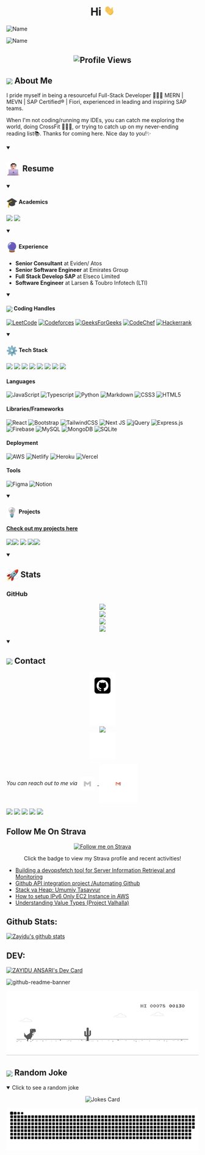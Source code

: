 <!-- ### Hi there 👋 -->

<h1 align="center">Hi <img src="https://github.com/zayidu/zayidu/blob/assets/icons/Hi.gif" width="28px"/></h2>

![Name](https://github.com/zayidu/zayidu/blob/assets/images/Zayidu_Hi.gif)

![Name](https://github.com/zayidu/zayidu/blob/assets/images/Zayidu_Salut_v2.gif)

<h2 align="center">
  <img src="https://komarev.com/ghpvc/?username=zayidu&color=dc143c&style=for-the-badge" alt="Profile Views" style="height:21px;">
</h2>

## <img align ='center' src="https://i.giphy.com/media/v1.Y2lkPTc5MGI3NjExdjh2dDM4bDhyYzM5NmppaHJ6dG56Mmh3bTkyanFkdWRvZ3R1cGoycSZlcD12MV9pbnRlcm5hbF9naWZfYnlfaWQmY3Q9ZQ/LOnt6uqjD9OexmQJRB/giphy.gif" width="37" /> About Me

I pride myself in being a resourceful Full-Stack Developer 👨🏻‍💻 MERN | MEVN | SAP Certified® | Fiori, experienced in leading and inspiring SAP teams.

When I'm not coding/running my IDEs, you can catch me exploring the world, doing CrossFit 🏋🏼🚴, or trying to catch up on my never-ending reading list📚. Thanks for coming here. Nice day to you!✨

<details open>
 <summary><h2> <img align="center" src="https://github.com/zayidu/zayidu/blob/assets/icons/about.png" width="37" /> Resume</h2></summary>
 
 <details open>
  <summary><h4> <img align="center" src="https://github.com/zayidu/zayidu/blob/assets/icons/academics.gif"  width="29"/> Academics</h2></summary>

  <span><img src="https://img.shields.io/badge/BTECH-EEE'2015-1877F2?style=for-the-badge"></span>
  <span><img src="https://img.shields.io/badge/GPA-7.95/10.0-EFEEE9?style=for-the-badge"></span>
</details>

 <details open>
  <summary><h4> <img align="center" src="https://github.com/zayidu/zayidu/blob/assets/icons/experience.gif"  width="29"/> Experience</h2></summary>

- **Senior Consultant** at Eviden/ Atos
- **Senior Software Engineer** at Emirates Group
- **Full Stack Develop SAP** at Elseco Limited
- **Software Engineer** at Larsen & Toubro Infotech (LTI)
</details>
  
<details open>
  <summary><h4> <img align="center" src="https://user-images.githubusercontent.com/74038190/216122041-518ac897-8d92-4c6b-9b3f-ca01dcaf38ee.png"  width="29"/> Coding Handles</h2></summary>

  [![LeetCode](https://img.shields.io/badge/LeetCode-000000?style=for-the-badge&logo=LeetCode&logoColor=#d16c06)](https://www.leetcode.com/zayidu)
  [![Codeforces](https://img.shields.io/badge/Codeforces-445f9d?style=for-the-badge&logo=Codeforces&logoColor=white)](https://codeforces.com/profile/zayidu)
  [![GeeksForGeeks](https://img.shields.io/badge/GeeksforGeeks-gray?style=for-the-badge&logo=geeksforgeeks&logoColor=35914c)](https://auth.geeksforgeeks.org/user/zayidu/practice)
  [![CodeChef](https://img.shields.io/badge/CodeChef-%23964B00.svg?style=for-the-badge&logo=CodeChef&logoColor=white)](https://www.codechef.com/users/zayidu)
  [![Hackerrank](https://img.shields.io/badge/-Hackerrank-2EC866?style=for-the-badge&logo=HackerRank&logoColor=white)](https://www.hackerrank.com/profile/zayidu)
</details>


<details open>
  <summary><h4> <img align="center" src="https://github.com/zayidu/zayidu/blob/assets/icons/techstack.gif"  width="29"/> Tech Stack</h2></summary>

<a href="https://reactjs.org/" target="_blank"><img src="https://img.shields.io/badge/react%20-%2320232a.svg?&style=for-the-badge&logo=react&logoColor=%2361DAFB" ></a>   <a href="https://developer.mozilla.org/en-US/docs/Web/JavaScript" target="_blank"><img src="https://img.shields.io/badge/javascript%20-%23323330.svg?&style=for-the-badge&logo=javascript&logoColor=%23F7DF1E" ></a>   <a href="https://www.sap.com/index.html" target="_blank"><img src="https://img.shields.io/badge/SAP%20-fff.svg?&style=for-the-badge&logo=sap&logoColor=%fff" ></a>   <a href="https://developer.mozilla.org/en-US/docs/Web/HTML" target="_blank"><img src="https://img.shields.io/badge/html5%20-%23E34F26.svg?&style=for-the-badge&logo=html5&logoColor=white" ></a>   <a href="https://developer.mozilla.org/en-US/docs/Web/CSS" target="_blank"><img src="https://img.shields.io/badge/css3%20-%231572B6.svg?&style=for-the-badge&logo=css3&logoColor=white" ></a>   <a href="https://getbootstrap.com/" target="_blank"><img src="https://img.shields.io/badge/bootstrap%20-%23563D7C.svg?&style=for-the-badge&logo=bootstrap&logoColor=white" ></a>   <a href="https://git-scm.com/" target="_blank"><img src="https://img.shields.io/badge/git%20-%23F05033.svg?&style=for-the-badge&logo=git&logoColor=white" /></a>   <a href="https://code.visualstudio.com/" target="_blank"><img src="http://img.shields.io/badge/-VS%20Code-000000?style=for-the-badge&logo=Visual-studio-code&logoColor=blue" ></a>


  #### Languages
  ![JavaScript](https://img.shields.io/badge/javascript-%23323330.svg?style=for-the-badge&logo=javascript&logoColor=%23F7DF1E) 
  ![Typescript](https://img.shields.io/badge/TypeScript-007ACC?style=for-the-badge&logo=typescript&logoColor=white)
  ![Python](https://img.shields.io/badge/python-3670A0?style=for-the-badge&logo=python&logoColor=ffdd54) 
  ![Markdown](https://img.shields.io/badge/markdown-%23000000.svg?style=for-the-badge&logo=markdown&logoColor=white) 
  ![CSS3](https://img.shields.io/badge/css3-%231572B6.svg?style=for-the-badge&logo=css3&logoColor=white) 
  ![HTML5](https://img.shields.io/badge/html5-%23E34F26.svg?style=for-the-badge&logo=html5&logoColor=white)

  #### Libraries/Frameworks
  ![React](https://img.shields.io/badge/react-%2320232a.svg?style=for-the-badge&logo=react&logoColor=%2361DAFB) 
  ![Bootstrap](https://img.shields.io/badge/bootstrap-%23563D7C.svg?style=for-the-badge&logo=bootstrap&logoColor=white) 
  ![TailwindCSS](https://img.shields.io/badge/tailwindcss-%2338B2AC.svg?style=for-the-badge&logo=tailwind-css&logoColor=white) 
  ![Next JS](https://img.shields.io/badge/Next-black?style=for-the-badge&logo=next.js&logoColor=white) 
  ![jQuery](https://img.shields.io/badge/jquery-%230769AD.svg?style=for-the-badge&logo=jquery&logoColor=white) 
  ![Express.js](https://img.shields.io/badge/ExpressJS-black?style=for-the-badge&logo=three.js&logoColor=white) 
  ![Firebase](https://img.shields.io/badge/firebase-%23039BE5.svg?style=for-the-badge&logo=firebase) 
  ![MySQL](https://img.shields.io/badge/mysql-%2300f.svg?style=for-the-badge&logo=mysql&logoColor=white) 
  ![MongoDB](https://img.shields.io/badge/MongoDB-%234ea94b.svg?style=for-the-badge&logo=mongodb&logoColor=white) 
  ![SQLite](https://img.shields.io/badge/sqlite-%2307405e.svg?style=for-the-badge&logo=sqlite&logoColor=white)

  #### Deployment
  ![AWS](https://img.shields.io/badge/AWS-%23FF9900.svg?style=for-the-badge&logo=amazon-aws&logoColor=white) 
  ![Netlify](https://img.shields.io/badge/netlify-%23000000.svg?style=for-the-badge&logo=netlify&logoColor=#00C7B7) 
  ![Heroku](https://img.shields.io/badge/heroku-%23430098.svg?style=for-the-badge&logo=heroku&logoColor=white) 
  ![Vercel](https://img.shields.io/badge/vercel-%23000000.svg?style=for-the-badge&logo=vercel&logoColor=white) 

  #### Tools
  ![Figma](https://img.shields.io/badge/figma-%23F24E1E.svg?style=for-the-badge&logo=figma&logoColor=white) 
  ![Notion](https://img.shields.io/badge/Notion-%23000000.svg?style=for-the-badge&logo=notion&logoColor=white)
</details>
 
 <details open>
  <summary><h4> <img align="center" src="https://github.com/zayidu/zayidu/blob/assets/icons/projects.gif"  width="29"/> Projects</h2></summary>

  #### <a href="https://zayidu.github.io/portfolio/#projects">Check out my projects here</a>
  <span> <img src="https://img.shields.io/badge/React-20232A?style=for-the-badge&logo=react&logoColor=61DAFB"><img src="https://img.shields.io/badge/Node.js-%2343853D.svg?style=for-the-badge&logo=node.js&logoColor=white"> <img src="https://img.shields.io/badge/MongoDB-%234ea94b.svg?style=for-the-badge&logo=mongodb&logoColor=white"> <img src="https://img.shields.io/badge/Python-3670A0?style=for-the-badge&logo=python&logoColor=ffdd54"><img src="https://img.shields.io/badge/Amazon_AWS-232F3E?style=for-the-badge&logo=amazon-aws&logoColor=white"></span>  
</details>

</details>

<details open>
  <summary><h2> <img align="center" src="https://github.com/zayidu/zayidu/blob/assets/icons/stats.gif"  width="32"/> Stats</h2></summary>

  <!-- ### Leetcode
  <div align="center">
  <a href="https://leetcode.com/zayidu">
  <img height="316" src="https://leetcard.jacoblin.cool/zayidu?theme=dark&font=Ubuntu&cache=14400&ext=contest&sheets=https://gist.githubusercontent.com/zayidu/5e715e284c89cace8f5fa09f7fb930b8/raw/ec0be570f114124b1a2156a660d67baa0ab5639d/leetcode_stats_card.css" alt="Binary Solver Leetcode Stats"/>
  </a>
 </div> -->


  <!-- ### Codeforces
  <div align="center">
    <a href="https://codeforces.com/profile/zayidu">
      <img height="316" src="https://codeforces-readme-stats.vercel.app/api/card?username=zayidu&theme=github_dark&force_username=true&border_color=404040" alt="Binary Solver Codeforces Stats"/>
    </a>
  </div> -->
  
  ### GitHub
  <div align="center">

   ![](https://github-readme-stats.vercel.app/api?username=zayidu&theme=tokyonight&hide_border=false&include_all_commits=true&count_private=false)<br/>
   ![](https://github-readme-streak-stats.herokuapp.com/?user=zayidu&theme=tokyonight&hide_border=false)<br/>
   ![](https://github-readme-stats.vercel.app/api/top-langs/?username=zayidu&theme=tokyonight&hide_border=false&include_all_commits=true&count_private=false&layout=compact)<br/>
   ![](https://github-readme-activity-graph.vercel.app/graph?username=zayidu&theme=tokyo-night)

  </div>
</details>

<details open>
  <summary><h2> <img align ='center' src='https://i.giphy.com/media/v1.Y2lkPTc5MGI3NjExaGtqdDdwN2oyNWJ4czlncHBkamJxaHcxYmVmcXY3a3I3MjRmYjBrbCZlcD12MV9pbnRlcm5hbF9naWZfYnlfaWQmY3Q9ZQ/kmUvauX8TMWg0OsqKW/giphy.gif' width ='37' /> Contact</h2></summary>

<div style="display: flex; flex-direction: column; justify-content: center; align-items: center; ">
  <a href="https://github.com/zayidu">
    <img align="center" src="https://github.com/zayidu/zayidu/blob/assets/icons/Github.gif" width="70"/>
  </a>
  <a href="https://www.linkedin.com/in/zayidu/">
    <img align="center" src="https://github.com/zayidu/zayidu/blob/assets/icons/Linkedin.gif" width="70"/>
  </a>
  <a href="https://www.reddit.com/user/zayidu/">
    <img align="center" src="https://i.giphy.com/media/v1.Y2lkPTc5MGI3NjExMTQ4aTJ5N3FtODF6a2c4ZTR6c2s2NW1ibjhueHRlYmRmOHJ4am5tZiZlcD12MV9pbnRlcm5hbF9naWZfYnlfaWQmY3Q9Zw/ubh3VFjesM5ZZ6FaqE/giphy.gif" width="70"/>
  </a>
  <a href="https://www.quora.com/profile/Zayidu">
    <img align="center" src="https://github.com/zayidu/zayidu/blob/assets/icons/Quora.gif" width="70"/>
  </a>
</div>

</details>

<p> 
 <i>You can reach out to me via</i> 
 &nbsp;<img align="center" src="https://github.com/zayidu/zayidu/blob/assets/icons/Contact.gif"  width="37"/>
&nbsp;<a href="mailto:zayidu11@gmail.com">
     <img align="center" src="https://github.com/zayidu/zayidu/blob/assets/icons/Gmail.gif"  width="100"/>
 </a>
</p>

<a href="mailto:zayidu11@gmail.com" target="_blank"><img src="https://img.shields.io/badge/zayidu11@gmail.com-%23D14836.svg?&style=for-the-badge&logo=gmail&logoColor=white" ></a>   <a href="https://www.instagram.com/zayidu/" target="_blank"><img src="https://img.shields.io/badge/@zayidu-%23E4405F.svg?&style=for-the-badge&logo=instagram&logoColor=white"></a>   <a  href="https://www.linkedin.com/in/zayidu/" target="_blank"><img src="https://img.shields.io/badge/Zayidu A-%230077B5.svg?&style=for-the-badge&logo=linkedin&logoColor=white" ></a>   <a href="https://medium.com/@zayidu" target="_blank"><img src="https://img.shields.io/badge/@zayidu-%2312100E.svg?&style=for-the-badge&logo=medium&logoColor=white"></a>
<a href="https://zayidu.github.io/portfolio/" target="_blank"><img src="https://img.shields.io/badge/-zayidu.github.io/portfolio-blue"></img></a>


## Follow Me On Strava

<div align="center">
  <!-- Strava badge -->
  <a href="https://www.strava.com/athletes/32322110" target="_blank">
    <img src="https://img.shields.io/badge/Strava-Follow%20me%20on%20Strava-orange?style=for-the-badge&logo=strava&logoColor=white" alt="Follow me on Strava">
  </a>
  <p>Click the badge to view my Strava profile and recent activities!</p>
</div>


<!-- # Blog posts -->

<!-- BLOG-POST-LIST:START -->
- [Building a devopsfetch tool for Server Information Retrieval and Monitoring](https://dev.to/udoh_deborah_b1e484c474bf/building-a-devopsfetch-tool-for-server-information-retrieval-and-monitoring-8ea)
- [Github API integration project /Automating Github](https://dev.to/kartik_p/github-api-integration-project-automating-github-4ph8)
- [Stack va Heap: Umumiy Tasavvur](https://dev.to/islomali99/stack-va-heap-umumiy-tasavvur-1nbi)
- [How to setup IPv6 Only EC2 Instance in AWS](https://dev.to/praveenkumarkece/how-to-setup-ipv6-only-ec2-instance-in-aws-38kp)
- [Understanding Value Types &lpar;Project Valhalla&rpar;](https://dev.to/adaumircosta/understanding-value-types-project-valhalla-faf)
<!-- BLOG-POST-LIST:END -->

<!-- **zayidu/zayidu** is a ✨ _special_ ✨ repository because its `README.md` (this file) appears on your GitHub profile.

Here are some ideas to get you started: -->

 <!-- ### Profile Views :<br>
  <img src="https://profile-counter.glitch.me/zayidu/count.svg" /> -->


## Github Stats:

[![Zayidu's github stats](https://github-readme-stats.vercel.app/api?username=zayidu&show_icons=true&title_color=03fc90&icon_color=03fc90&text_color=03fc90&bg_color=002b19)](https://github.com/zayidu/github-readme-stats)


## DEV:
<!-- DEVCARD -->
<!-- https://app.daily.dev/devcard -->
<!-- https://daily.dev/blog/adding-the-daily-devcard-to-your-github-profile?utm_source=webapp&utm_medium=devcard&utm_campaign=devcardguide&utm_id=inapp -->

<a href="https://app.daily.dev/zayidu"><img src="https://api.daily.dev/devcards/v2/VG0uBq4mZ.png?r=dy2" width="356" alt="ZAYIDU ANSARI's Dev Card"/></a>

<!-- <a href="https://app.daily.dev/zayidu"><img src="https://github.com/zayidu/zayidu/blob/assets/images/devcard.png" width="356" alt="Zayidu's Dev Card"/></a> -->

![github-readme-banner](https://githubcard.rajaryan.work/user/zayidu)

[![](https://github.com/zayidu/zayidu/blob/assets/images/dino.gif)](#)

## <img align ='center' src='https://media2.giphy.com/media/UQDSBzfyiBKvgFcSTw/giphy.gif?cid=ecf05e47p3cd513axbek3f56ti3jzizq8hincw20jauyyfyw&rid=giphy.gif' width ='37' /> Random Joke 

<details open>
  <summary>Click to see a random joke</summary>
  <div align="center">
   
  ![Jokes Card](https://readme-jokes.vercel.app/api?theme=halloween)
  
  </div>
</details>

<div align="center">
  <picture>
    <source media="(prefers-color-scheme: dark)" srcset="https://github.com/zayidu/zayidu/blob/assets/images/github-contribution-grid-snake-dark.svg">
    <source media="(prefers-color-scheme: light)" srcset="https://github.com/zayidu/zayidu/blob/assets/images/github-contribution-grid-snake.svg">
    <img alt="github contribution grid snake animation" src="https://github.com/zayidu/zayidu/blob/assets/images/github-contribution-grid-snake.svg">
  </picture>
</div>
